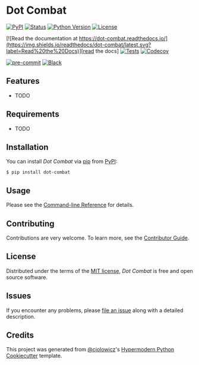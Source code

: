 # Dot Combat

[![PyPI](https://img.shields.io/pypi/v/dot-combat.svg)][pypi_]
[![Status](https://img.shields.io/pypi/status/dot-combat.svg)][status]
[![Python Version](https://img.shields.io/pypi/pyversions/dot-combat)][python version]
[![License](https://img.shields.io/github/license/cjb230/dot-combat?style=plastic)][license]


[![Read the documentation at https://dot-combat.readthedocs.io/](https://img.shields.io/readthedocs/dot-combat/latest.svg?label=Read%20the%20Docs)][read the docs]
[![Tests](https://github.com/cjb230/dot-combat/workflows/Tests/badge.svg)][tests]
[![Codecov](https://codecov.io/gh/cjb230/dot-combat/branch/main/graph/badge.svg)][codecov]

[![pre-commit](https://img.shields.io/badge/pre--commit-enabled-brightgreen?logo=pre-commit&logoColor=white)][pre-commit]
[![Black](https://img.shields.io/badge/code%20style-black-000000.svg)][black]

[pypi_]: https://pypi.org/project/dot-combat/
[status]: https://pypi.org/project/dot-combat/
[python version]: https://pypi.org/project/dot-combat
[read the docs]: https://dot-combat.readthedocs.io/
[tests]: https://github.com/cjb230/dot-combat/actions?workflow=Tests
[codecov]: https://app.codecov.io/gh/cjb230/dot-combat
[pre-commit]: https://github.com/pre-commit/pre-commit
[black]: https://github.com/psf/black

## Features

- TODO

## Requirements

- TODO

## Installation

You can install _Dot Combat_ via [pip] from [PyPI]:

```console
$ pip install dot-combat
```

## Usage

Please see the [Command-line Reference] for details.

## Contributing

Contributions are very welcome.
To learn more, see the [Contributor Guide].

## License

Distributed under the terms of the [MIT license][license],
_Dot Combat_ is free and open source software.

## Issues

If you encounter any problems,
please [file an issue] along with a detailed description.

## Credits

This project was generated from [@cjolowicz]'s [Hypermodern Python Cookiecutter] template.

[@cjolowicz]: https://github.com/cjolowicz
[pypi]: https://pypi.org/
[hypermodern python cookiecutter]: https://github.com/cjolowicz/cookiecutter-hypermodern-python
[file an issue]: https://github.com/cjb230/dot-combat/issues
[pip]: https://pip.pypa.io/

<!-- github-only -->

[license]: https://github.com/cjb230/dot-combat/blob/main/LICENSE
[contributor guide]: https://github.com/cjb230/dot-combat/blob/main/CONTRIBUTING.md
[command-line reference]: https://dot-combat.readthedocs.io/en/latest/usage.html
